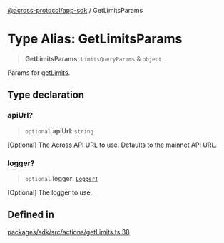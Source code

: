 [@across-protocol/app-sdk](../README.md) / GetLimitsParams

# Type Alias: GetLimitsParams

> **GetLimitsParams**: `LimitsQueryParams` & `object`

Params for [getLimits](../functions/getLimits.md).

## Type declaration

### apiUrl?

> `optional` **apiUrl**: `string`

[Optional] The Across API URL to use. Defaults to the mainnet API URL.

### logger?

> `optional` **logger**: [`LoggerT`](LoggerT.md)

[Optional] The logger to use.

## Defined in

[packages/sdk/src/actions/getLimits.ts:38](https://github.com/across-protocol/toolkit/blob/fa61c35c7597804e093096de254dbc326f096003/packages/sdk/src/actions/getLimits.ts#L38)
